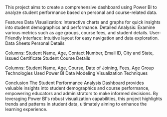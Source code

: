 This project aims to create a comprehensive dashboard using Power BI to analyze student performance based on personal and course-related data.

Features
Data Visualization: Interactive charts and graphs for quick insights into student demographics and performance.
Detailed Analysis: Examine various metrics such as age groups, course fees, and student details.
User-Friendly Interface: Intuitive layout for easy navigation and data exploration.
Data Sheets
Personal Details

Columns: Student Name, Age, Contact Number, Email ID, City and State, Issued Certificate
Student Course Details

Columns: Student Name, Age, Course, Date of Joining, Fees, Age Group
Technologies Used
Power BI
Data Modeling
Visualization Techniques

Conclusion
The Student Performance Analysis Dashboard provides valuable insights into student demographics and course performance, empowering educators and administrators to make informed decisions. By leveraging Power BI's robust visualization capabilities, this project highlights trends and patterns in student data, ultimately aiming to enhance the learning experience.
